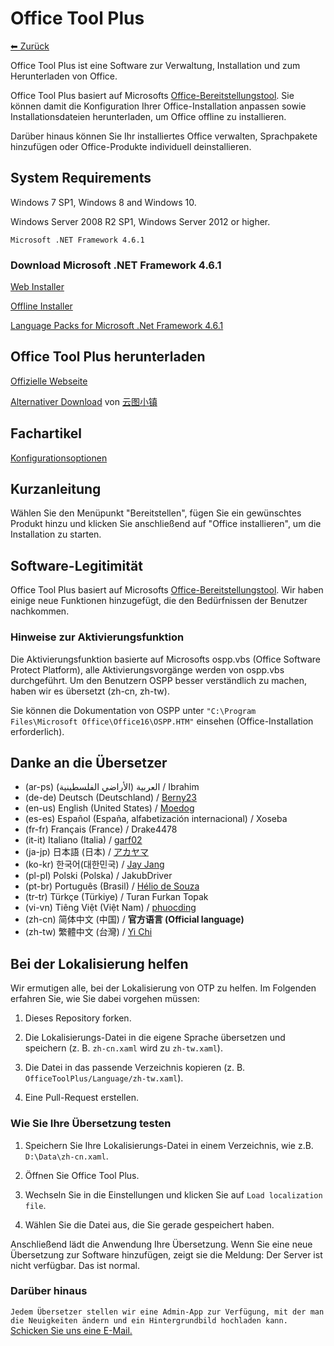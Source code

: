 ﻿# Office Tool Plus

[⬅ Zurück](https://github.com/YerongAI/Office-Tool)

Office Tool Plus ist eine Software zur Verwaltung, Installation und zum Herunterladen von Office.

Office Tool Plus basiert auf Microsofts [Office-Bereitstellungstool](https://docs.microsoft.com/de-de/DeployOffice/overview-of-the-office-2016-deployment-tool). Sie können damit die Konfiguration Ihrer Office-Installation anpassen sowie Installationsdateien herunterladen, um Office offline zu installieren.

Darüber hinaus können Sie Ihr installiertes Office verwalten, Sprachpakete hinzufügen oder Office-Produkte individuell deinstallieren.

## System Requirements

Windows 7 SP1, Windows 8 and Windows 10.

Windows Server 2008 R2 SP1, Windows Server 2012 or higher.

`Microsoft .NET Framework 4.6.1`

### Download Microsoft .NET Framework 4.6.1

[Web Installer](http://go.microsoft.com/fwlink/?LinkId=780597)

[Offline Installer](http://go.microsoft.com/fwlink/?LinkId=780601)

[Language Packs for Microsoft .Net Framework 4.6.1](http://go.microsoft.com/fwlink/?LinkId=780604)

## Office Tool Plus herunterladen

[Offizielle Webseite](https://otp.landian.vip/)

[Alternativer Download](https://delivery.yuntu.dev/office-tool/) von [云图小镇](https://www.yuntu.dev/)

## Fachartikel

[Konfigurationsoptionen](https://docs.microsoft.com/de-de/deployoffice/configuration-options-for-the-office-2016-deployment-tool)

## Kurzanleitung

Wählen Sie den Menüpunkt "Bereitstellen", fügen Sie ein gewünschtes Produkt hinzu und klicken Sie anschließend auf "Office installieren", um die Installation zu starten.

## Software-Legitimität

Office Tool Plus basiert auf Microsofts [Office-Bereitstellungstool](https://docs.microsoft.com/de-de/DeployOffice/overview-of-the-office-2016-deployment-tool). Wir haben einige neue Funktionen hinzugefügt, die den Bedürfnissen der Benutzer nachkommen.

### Hinweise zur Aktivierungsfunktion

Die Aktivierungsfunktion basierte auf Microsofts ospp.vbs (Office Software Protect Platform), alle Aktivierungsvorgänge werden von ospp.vbs durchgeführt. Um den Benutzern OSPP besser verständlich zu machen, haben wir es übersetzt (zh-cn, zh-tw).

Sie können die Dokumentation von OSPP unter ````"C:\Program Files\Microsoft Office\Office16\OSPP.HTM"````  einsehen (Office-Installation erforderlich).

## Danke an die Übersetzer

- (ar-ps) العربية (الأراضي الفلسطينية) / Ibrahim
- (de-de) Deutsch (Deutschland) / [Berny23](https://steamcommunity.com/id/Berny23)
- (en-us) English (United States) / [Moedog](https://prprpr.love)
- (es-es) Español (España, alfabetización internacional) / Xoseba
- (fr-fr) Français (France) / Drake4478
- (it-it) Italiano (Italia) / [garf02](https://github.com/garf02)
- (ja-jp) 日本語 (日本) / [アカヤマ](https://github.com/akio1321)
- (ko-kr) 한국어(대한민국) / [Jay Jang](http://www.yaeyaya.com)
- (pl-pl) Polski (Polska) / JakubDriver
- (pt-br) Português (Brasil) / [Hélio de Souza](https://tinyurl.com/hdstec)
- (tr-tr) Türkçe (Türkiye) / Turan Furkan Topak
- (vi-vn) Tiêng Việt (Việt Nam) / [phuocding](https://github.com/phuocding)
- (zh-cn) 简体中文 (中国) / **官方语言 (Official language)**
- (zh-tw) 繁體中文 (台灣) / [Yi Chi](https://www.cotpear.com)

## Bei der Lokalisierung helfen

Wir ermutigen alle, bei der Lokalisierung von OTP zu helfen. Im Folgenden erfahren Sie, wie Sie dabei vorgehen müssen:

1. Dieses Repository forken.

2. Die Lokalisierungs-Datei in die eigene Sprache übersetzen und speichern (z. B. ````zh-cn.xaml```` wird zu ````zh-tw.xaml````).

3. Die Datei in das passende Verzeichnis kopieren (z. B. ````OfficeToolPlus/Language/zh-tw.xaml````).

4. Eine Pull-Request erstellen.

### Wie Sie Ihre Übersetzung testen

1. Speichern Sie Ihre Lokalisierungs-Datei in einem Verzeichnis, wie z.B. ````D:\Data\zh-cn.xaml````.

2. Öffnen Sie Office Tool Plus.

3. Wechseln Sie in die Einstellungen und klicken Sie auf ````Load localization file````.

4. Wählen Sie die Datei aus, die Sie gerade gespeichert haben.

Anschließend lädt die Anwendung Ihre Übersetzung. Wenn Sie eine neue Übersetzung zur Software hinzufügen, zeigt sie die Meldung: Der Server ist nicht verfügbar. Das ist normal.

### Darüber hinaus

````Jedem Übersetzer stellen wir eine Admin-App zur Verfügung, mit der man die Neuigkeiten ändern und ein Hintergrundbild hochladen kann.```` [Schicken Sie uns eine E-Mail.](mailto:yerong@coolhub.top)
